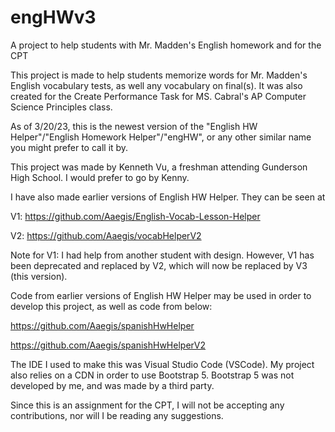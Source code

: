 # engHWv3
A project to help students with Mr. Madden's English homework and for the CPT

This project is made to help students memorize words for Mr. Madden's English vocabulary tests, as well any vocabulary on final(s). It was also created for the Create Performance Task for MS. Cabral's AP Computer Science Principles class.

As of 3/20/23, this is the newest version of the "English HW Helper"/"English Homework Helper"/"engHW", or any other similar name you might prefer to call it by.

This project was made by Kenneth Vu, a freshman attending Gunderson High School. I would prefer to go by Kenny.

I have also made earlier versions of English HW Helper. They can be seen at

V1: https://github.com/Aaegis/English-Vocab-Lesson-Helper

V2: https://github.com/Aaegis/vocabHelperV2

Note for V1: I had help from another student with design. However, V1 has been deprecated and replaced by V2, which will now be replaced by V3 (this version). 

Code from earlier versions of English HW Helper may be used in order to develop this project, as well as code from below:

https://github.com/Aaegis/spanishHwHelper

https://github.com/Aaegis/spanishHwHelperV2

The IDE I used to make this was Visual Studio Code (VSCode). My project also relies on a CDN in order to use Bootstrap 5. Bootstrap 5 was not developed by me, and was made by a third party.

Since this is an assignment for the CPT, I will not be accepting any contributions, nor will I be reading any suggestions.
